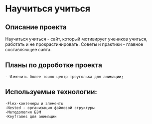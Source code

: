 # Научиться учиться

## Описание проекта 
Научиться учиться - сайт, который мотивирует учеников учиться, работать и не прокрастинировать. Советы и практики - главное составляющее сайта.

## Планы по дороботке проекта 
    - Изменить более точно центр треуголька для анимации;
## Используемые технологии:
    -Flex-контенеры и элементы
    -Nested - организация файловой структуры
    -Методология БЭМ
    -Keyframes для анимации
